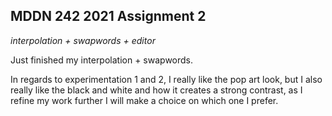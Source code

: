 ## MDDN 242 2021 Assignment 2

*interpolation + swapwords + editor*

Just finished my interpolation + swapwords.

In regards to experimentation 1 and 2, I really like the pop art look, but I also really like the black and white and how it creates a strong contrast, as I refine my work further I will make a choice on which one I prefer.
